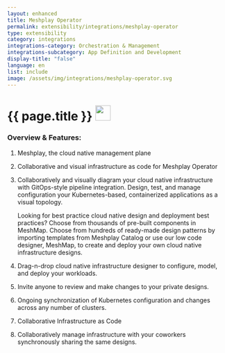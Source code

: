 ```yaml
---
layout: enhanced
title: Meshplay Operator
permalink: extensibility/integrations/meshplay-operator
type: extensibility
category: integrations
integrations-category: Orchestration & Management
integrations-subcategory: App Definition and Development
display-title: "false"
language: en
list: include
image: /assets/img/integrations/meshplay-operator.svg
---
```


<h1>{{ page.title }} <img src="{{ page.image }}" style="width: 35px; height: 35px;" /></h1>


<!-- This needs replaced with the Category property, not the sub-category.
 #### About: Meshplay, the cloud native management plane -->

### Overview & Features:

1. Meshplay, the cloud native management plane

2. Collaborative and visual infrastructure as code for Meshplay Operator

4. 
    Collaboratively and visually diagram your cloud native infrastructure with GitOps-style pipeline integration. Design, test, and manage configuration your Kubernetes-based, containerized applications as a visual topology.



    Looking for best practice cloud native design and deployment best practices? Choose from thousands of pre-built components in MeshMap. Choose from hundreds of ready-made design patterns by importing templates from Meshplay Catalog or use our low code designer, MeshMap, to create and deploy your own cloud native infrastructure designs.



5. Drag-n-drop cloud native infrastructure designer to configure, model, and deploy your workloads.

6. Invite anyone to review and make changes to your private designs.

7. Ongoing synchronization of Kubernetes configuration and changes across any number of clusters.

8. Collaborative Infrastructure as Code

9. Collaboratively manage infrastructure with your coworkers synchronously sharing the same designs.

